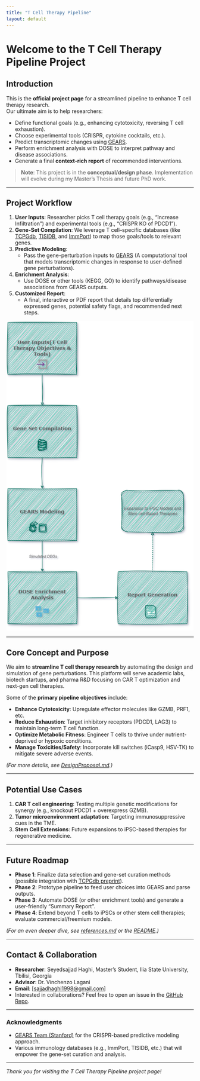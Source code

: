 ```yaml
---
title: "T Cell Therapy Pipeline"
layout: default
---
```


# Welcome to the T Cell Therapy Pipeline Project

## Introduction
This is the **official project page** for a streamlined pipeline to enhance T cell therapy research.  
Our ultimate aim is to help researchers:
- Define functional goals (e.g., enhancing cytotoxicity, reversing T cell exhaustion).
- Choose experimental tools (CRISPR, cytokine cocktails, etc.).
- Predict transcriptomic changes using [GEARS](https://github.com/snap-stanford/GEARS).
- Perform enrichment analysis with DOSE to interpret pathway and disease associations.
- Generate a final **context-rich report** of recommended interventions.

> **Note**: This project is in the **conceptual/design phase**. Implementation will evolve during my Master’s Thesis and future PhD work.

---

## Project Workflow

1. **User Inputs**: Researcher picks T cell therapy goals (e.g., “Increase Infiltration”) and experimental tools (e.g., “CRISPR KO of PDCD1”).
2. **Gene-Set Compilation**: We leverage T cell–specific databases (like [TCPGdb](http://tcpgdb.sidichenlab.org/), [TISIDB](http://cis.hku.hk/TISIDB/), and [ImmPort](https://www.immport.org/)) to map those goals/tools to relevant genes.
3. **Predictive Modeling**:
   - Pass the gene-perturbation inputs to [GEARS](https://github.com/snap-stanford/GEARS) (A computational tool that models transcriptomic changes in response to user-defined gene perturbations).
4. **Enrichment Analysis**:
   - Use DOSE or other tools (KEGG, GO) to identify pathways/disease associations from GEARS outputs.
5. **Customized Report**:
   - A final, interactive or PDF report that details top differentially expressed genes, potential safety flags, and recommended next steps.

![Pipeline Diagram](gh-pages-Diagram.drawio.png)
  


---

## Core Concept and Purpose
We aim to **streamline T cell therapy research** by automating the design and simulation of gene perturbations. This platform will serve academic labs, biotech startups, and pharma R&D focusing on CAR T optimization and next-gen cell therapies.

Some of the **primary pipeline objectives** include:
- **Enhance Cytotoxicity**: Upregulate effector molecules like GZMB, PRF1, etc.
- **Reduce Exhaustion**: Target inhibitory receptors (PDCD1, LAG3) to maintain long-term T cell function.
- **Optimize Metabolic Fitness**: Engineer T cells to thrive under nutrient-deprived or hypoxic conditions.
- **Manage Toxicities/Safety**: Incorporate kill switches (iCasp9, HSV-TK) to mitigate severe adverse events.

*(For more details, see [DesignProposal.md](../DesignProposal.md).)*

---

## Potential Use Cases

1. **CAR T cell engineering**: Testing multiple genetic modifications for synergy (e.g., knockout PDCD1 + overexpress GZMB).
2. **Tumor microenvironment adaptation**: Targeting immunosuppressive cues in the TME.
3. **Stem Cell Extensions**: Future expansions to iPSC-based therapies for regenerative medicine.

---

## Future Roadmap

- **Phase 1**: Finalize data selection and gene-set curation methods (possible integration with [TCPGdb preprint](https://www.biorxiv.org/content/10.1101/2024.12.30.630773v1.full)).
- **Phase 2**: Prototype pipeline to feed user choices into GEARS and parse outputs.
- **Phase 3**: Automate DOSE (or other enrichment tools) and generate a user-friendly “Summary Report”.
- **Phase 4**: Extend beyond T cells to iPSCs or other stem cell therapies; evaluate commercial/freemium models.

*(For an even deeper dive, see [references.md](../references.md) or the [README](../README.md).)*

---

## Contact & Collaboration
- **Researcher**: Seyedsajjad Haghi, Master’s Student, Ilia State University, Tbilisi, Georgia
- **Advisor**: Dr. Vinchenzo Lagani 
- **Email**: [sajjadhaghi1998@gmail.com]  
- Interested in collaborations? Feel free to open an issue in the [GitHub Repo](https://github.com/seyedsajjad98/T-Cell-Therapy-Pipeline).

---

### Acknowledgments
- [GEARS Team (Stanford)](https://github.com/snap-stanford/GEARS) for the CRISPR-based predictive modeling approach.
- Various immunology databases (e.g., ImmPort, TISIDB, etc.) that will empower the gene-set curation and analysis.

---

_Thank you for visiting the T Cell Therapy Pipeline project page!_
